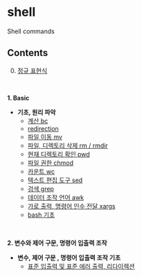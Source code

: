 # shell
Shell commands


## Contents
0. [정규 표현식](https://github.com/royroyee/shell/tree/main/00-regular-expression)
</br>

**1. Basic**
- **기초, 원리 파악**
  - [계산 bc](https://github.com/royroyee/shell/tree/main/01-basic#%EB%A6%AC%EB%8B%A4%EC%9D%B4%EB%A0%89%EC%85%98)  
  - [redirection](https://github.com/royroyee/shell/tree/main/01-basic#%EB%A6%AC%EB%8B%A4%EC%9D%B4%EB%A0%89%EC%85%98)
  - [파일 이동 mv](https://github.com/royroyee/shell/tree/main/01-basic#%EB%A6%AC%EB%8B%A4%EC%9D%B4%EB%A0%89%EC%85%98)
  - [파일, 디렉토리 삭제 rm / rmdir](https://github.com/royroyee/shell/tree/main/01-basic#%EB%A6%AC%EB%8B%A4%EC%9D%B4%EB%A0%89%EC%85%98)
  - [현재 디렉토리 확인 pwd](https://github.com/royroyee/shell/tree/main/01-basic#5-%ED%98%84%EC%9E%AC-%EB%94%94%EB%A0%89%ED%86%A0%EB%A6%AC-%ED%99%95%EC%9D%B8pwd)
  - [파일 권한 chmod](https://github.com/royroyee/shell/tree/main/01-basic#6-%ED%8C%8C%EC%9D%BC-%EA%B6%8C%ED%95%9Cchmod)
  - [카운트 wc](https://github.com/royroyee/shell/tree/main/01-basic#wc-%EB%AA%85%EB%A0%B9%EC%96%B4-%EC%B9%B4%EC%9A%B4%ED%8A%B8)
  - [텍스트 편집 도구 sed](https://github.com/royroyee/shell/tree/main/01-basic#7-sed%EB%AC%B8%EC%9E%90%EC%97%B4-%EC%B9%98%ED%99%98-%EC%82%AD%EC%A0%9C-%EC%B6%9C%EB%A0%A5)
  - [검색 grep](https://github.com/royroyee/shell/tree/main/01-basic#7-sed%EB%AC%B8%EC%9E%90%EC%97%B4-%EC%B9%98%ED%99%98-%EC%82%AD%EC%A0%9C-%EC%B6%9C%EB%A0%A5)
  - [데이터 조작 언어 awk](https://github.com/royroyee/shell/tree/main/01-basic#10-awk)
  - [가로 출력, 명령어 인수 전달 xargs](https://github.com/royroyee/shell/tree/main/01-basic#11-xargs-%EB%A5%BC-%EC%82%AC%EC%9A%A9%ED%95%9C-%EC%9D%BC%EA%B4%84-%EC%B2%98%EB%A6%AC)
  - [bash 기초](https://github.com/royroyee/shell/tree/main/01-basic#11-xargs-%EB%A5%BC-%EC%82%AC%EC%9A%A9%ED%95%9C-%EC%9D%BC%EA%B4%84-%EC%B2%98%EB%A6%AC)

</br>

**2. 변수와 제어 구문, 명령어 입출력 조작**
- **변수, 제어 구문 , 명령어 입출력 조작 기초**
  - [표준 입출력 및 표준 에러 출력, 리다이렉션](https://github.com/royroyee/shell/tree/main/01-basic#11-xargs-%EB%A5%BC-%EC%82%AC%EC%9A%A9%ED%95%9C-%EC%9D%BC%EA%B4%84-%EC%B2%98%EB%A6%AC)
